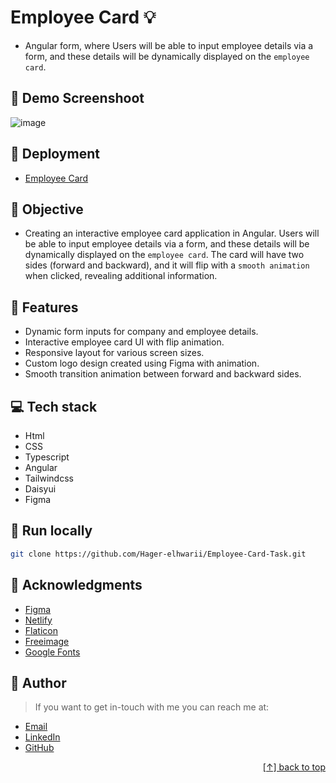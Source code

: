 # Employee Card :bulb: 
- Angular form, where Users will be able to input employee details via a form, and these details will be dynamically displayed on the `employee card`.
<a name="readme-top"></a>
 ## :camera_flash: Demo Screenshoot
![image](https://github.com/Hager-elhwarii/Employee-Card-Task/assets/80959882/76faeeec-d9da-4907-9dc2-be4130ee3226)

## 🚀 Deployment
 - [Employee Card](https://employee-card.netlify.app/)

## 🔆 Objective 
- Creating an interactive employee card application in Angular. Users will be able to input employee details via a form, and these details will be dynamically displayed on the `employee card`. The card will have two sides (forward and backward), and it will flip with a `smooth animation` when clicked, revealing additional information.

  
## 📝 Features
- Dynamic form inputs for company and employee details.
- Interactive employee card UI with flip animation.
- Responsive layout for various screen sizes.
- Custom logo design created using Figma with animation.
- Smooth transition animation between forward and backward sides.
  

## 💻 Tech stack
- Html
- CSS
- Typescript
- Angular
- Tailwindcss
- Daisyui
- Figma

##  🔐 Run locally 

```bash
git clone https://github.com/Hager-elhwarii/Employee-Card-Task.git
```

## 📌 Acknowledgments

- [Figma](https://www.figma.com/?fuid=)
- [Netlify](https://www.netlify.com/)
- [Flaticon](https://www.flaticon.com/)
- [Freeimage](https://freeimage.host/)
- [Google Fonts](http://hager.a.elhawary@gmail.com/)


## 🦄   Author
> If you want to get in-touch with me you can reach me at:

-  [Email](http://hager.a.elhawary@gmail.com/)
-  [LinkedIn](https://www.linkedin.com/in/hager-omar-elhawary/)
-  [GitHub](https://github.com/Hager-elhwarii)

<p align="right"><a href="#readme-top">[↑] back to top</a></p>


